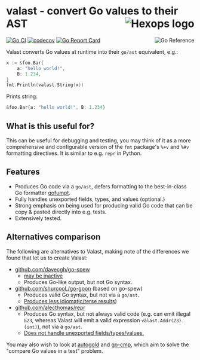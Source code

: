 # valast - convert Go values to their AST <a href="https://hexops.com"><img align="right" alt="Hexops logo" src="https://raw.githubusercontent.com/hexops/media/master/readme.svg"></img></a>

<a href="https://pkg.go.dev/github.com/hexops/valast"><img src="https://pkg.go.dev/badge/badge/github.com/hexops/valast.svg" alt="Go Reference" align="right"></a>
  
[![Go CI](https://github.com/hexops/valast/workflows/Go%20CI/badge.svg)](https://github.com/hexops/valast/actions) [![codecov](https://codecov.io/gh/hexops/valast/branch/main/graph/badge.svg?token=Iw1FdYk0m8)](https://codecov.io/gh/hexops/valast) [![Go Report Card](https://goreportcard.com/badge/github.com/hexops/valast)](https://goreportcard.com/report/github.com/hexops/valast)

Valast converts Go values at runtime into their `go/ast` equivalent, e.g.:

```Go
x := &foo.Bar{
    a: "hello world!",
    B: 1.234,
}
fmt.Println(valast.String(x))
```

Prints string:

```Go
&foo.Bar{a: "hello world!", B: 1.234}
```

## What is this useful for?

This can be useful for debugging and testing, you may think of it as a more comprehensive and configurable version of the `fmt` package's `%+v` and `%#v` formatting directives. It is similar to e.g. `repr` in Python.

## Features

- Produces Go code via a `go/ast`, defers formatting to the best-in-class Go formatter [gofumpt](https://github.com/mvdan/gofumpt).
- Fully handles unexported fields, types, and values (optional.)
- Strong emphasis on being used for producing valid Go code that can be copy & pasted directly into e.g. tests.
- Extensively tested.

## Alternatives comparison

The following are alternatives to Valast, making note of the differences we found that let us to create Valast:

- [github.com/davecgh/go-spew](https://github.com/davecgh/go-spew)
    - [may be inactive](https://github.com/davecgh/go-spew/issues/128)
    - Produces Go-like output, but not Go syntax.
- [github.com/shurcooL/go-goon](https://github.com/shurcooL/go-goon) (based on go-spew)
    - Produces valid Go syntax, but not via a `go/ast`.
    - [Produces less idiomatic/terse results](https://github.com/shurcooL/go-goon/issues/11))
- [github.com/alecthomas/repr](https://github.com/alecthomas/repr)
    - Produces Go syntax, but not always valid code (e.g. can emit illegal `&23`, whereas Valast will emit a valid expression `valast.Addr(23).(int)`), not via a `go/ast`.
    - [Does not handle unexported fields/types/values.](https://github.com/alecthomas/repr/pull/13)

You may also wish to look at [autogold](https://github.com/hexops/autogold) and [go-cmp](https://github.com/google/go-cmp), which aim to solve the "compare Go values in a test" problem.
